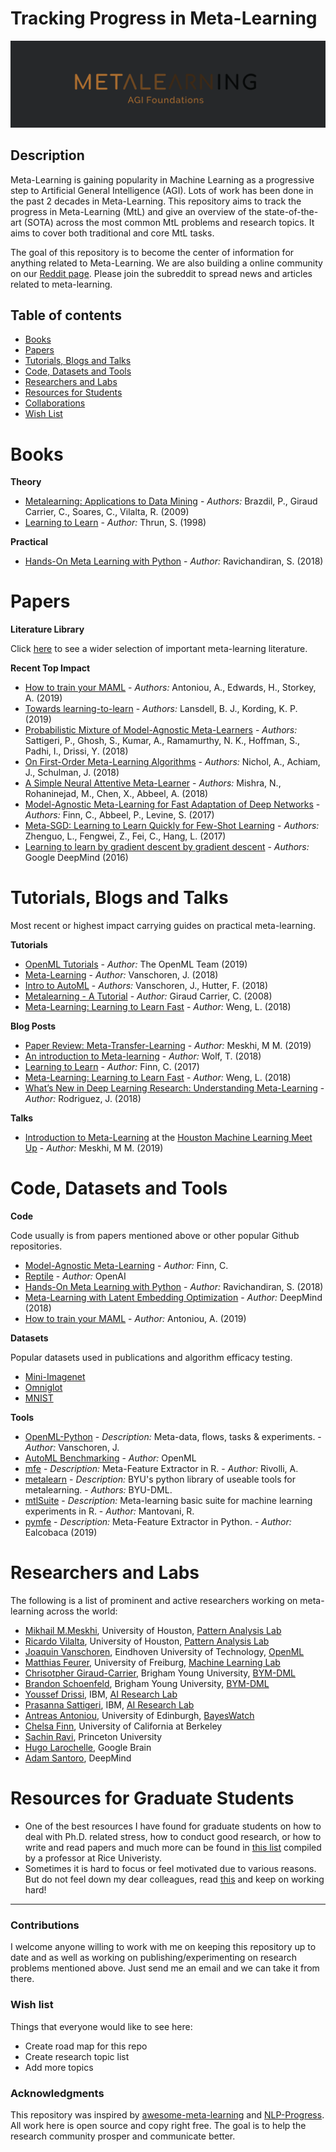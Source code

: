 # Tracking Progress in Meta-Learning

![Metaleanring](./resources/img/logo.png)

## Description


Meta-Learning is gaining popularity in Machine Learning as a progressive step to Artificial General Intelligence (AGI). Lots of work has been done in the past 2 decades in Meta-Learning. This repository aims to track the progress in Meta-Learning (MtL) and give an overview of the state-of-the-art (SOTA) across the most common MtL problems and research topics. It aims to cover both traditional and core MtL tasks.

The goal of this repository is to become the center of information for anything related to Meta-Learning. We are also building a online community on our [Reddit page](https://www.reddit.com/r/MetaLearningML/). Please join the subreddit to spread news and articles related to meta-learning.


## Table of contents

- [Books](#books)
- [Papers](#papers)
- [Tutorials, Blogs and Talks](#tutorials,-blogs-and-talks)
- [Code, Datasets and Tools](#code,-datasets-and-software)
- [Researchers and Labs](#researchers-and-labs)
- [Resources for Students](#resources-for-students)
- [Collaborations](#collaborations)
- [Wish List](#wish-list)


# Books

**Theory**

- [Metalearning: Applications to Data Mining](https://www.springer.com/us/book/9783540732624) - *Authors:* Brazdil, P., Giraud Carrier, C., Soares, C., Vilalta, R. (2009)
- [Learning to Learn](https://www.amazon.com/Learning-Learn-Sebastian-Thrun/dp/0792380479) - *Author:* Thrun, S. (1998)


**Practical**

- [Hands-On Meta Learning with Python](https://www.amazon.com/Hands-Meta-Learning-Python-TensorFlow-ebook/dp/B07KJJHYKF) - *Author:* Ravichandiran, S. (2018)

# Papers
**Literature Library**

Click [here](https://github.com/MichaelMMeskhi/MtL-Progress/blob/master/resources/files/Meta_learning_Literature.pdf) to see a wider selection of important meta-learning literature.

**Recent Top Impact**

- [How to train your MAML](https://arxiv.org/pdf/1810.09502.pdf) - *Authors:* Antoniou, A., Edwards, H., Storkey, A. (2019)
- [Towards learning-to-learn](https://arxiv.org/pdf/1811.00231.pdf) - *Authors:* Lansdell, B. J., Kording, K. P. (2019)
- [Probabilistic Mixture of Model-Agnostic Meta-Learners](http://bayesiandeeplearning.org/2018/papers/118.pdf) - *Authors:* Sattigeri, P., Ghosh, S., Kumar, A., Ramamurthy, N. K., Hoffman, S., Padhi, I., Drissi, Y. (2018)
- [On First-Order Meta-Learning Algorithms](https://arxiv.org/pdf/1803.02999.pdf) - *Authors:* Nichol, A., Achiam, J., Schulman, J. (2018)
- [A Simple Neural Attentive Meta-Learner](https://arxiv.org/pdf/1707.03141.pdf) - *Authors:* Mishra, N., Rohaninejad, M., Chen, X., Abbeel, A. (2018)
- [Model-Agnostic Meta-Learning for Fast Adaptation of Deep Networks](https://arxiv.org/pdf/1703.03400.pdf) - *Authors:* Finn, C., Abbeel, P., Levine, S. (2017)
- [Meta-SGD: Learning to Learn Quickly for Few-Shot Learning](https://arxiv.org/pdf/1707.09835) - *Authors:* Zhenguo, L., Fengwei, Z., Fei, C., Hang, L. (2017)
- [Learning to learn by gradient descent by gradient descent](https://arxiv.org/pdf/1606.04474.pdf) - *Authors:* Google DeepMind (2016)


# Tutorials, Blogs and Talks
Most recent or highest impact carrying guides on practical meta-learning.

**Tutorials**

- [OpenML Tutorials](https://openml.github.io/openml-python/master/index.html) - *Author:* The OpenML Team (2019)
- [Meta-Learning](https://www.ml4aad.org/wp-content/uploads/2018/09/chapter2-metalearning.pdf) - *Author:* Vanschoren, J. (2018)
- [Intro to AutoML](https://www.automl.org/wp-content/uploads/2018/12/AutoML-Tutorial-NeurIPS2018-MetaLearning.pdf) - *Authors:* Vanschoren, J., Hutter, F. (2018)
- [Metalearning - A Tutorial](https://www.icmla-conference.org/icmla08/slides2.pdf) - *Author:* Giraud Carrier, C. (2008)
- [Meta-Learning: Learning to Learn Fast](https://lilianweng.github.io/lil-log/2018/11/30/meta-learning.html) - *Author:* Weng, L. (2018)

**Blog Posts**

- [Paper Review: Meta-Transfer-Learning](https://medium.com/@mikhailmekhedkinmeskhi/meta-transfer-learning-6a02160ddaad) - *Author:* Meskhi, M M. (2019)
- [An introduction to Meta-learning](https://medium.com/huggingface/from-zero-to-research-an-introduction-to-meta-learning-8e16e677f78a) - *Author:* Wolf, T. (2018)
- [Learning to Learn](https://bair.berkeley.edu/blog/2017/07/18/learning-to-learn/) - *Author:* Finn, C. (2017)
- [Meta-Learning: Learning to Learn Fast](https://lilianweng.github.io/lil-log/2018/11/30/meta-learning.html) - *Author:* Weng, L. (2018)
- [What’s New in Deep Learning Research: Understanding Meta-Learning](https://towardsdatascience.com/whats-new-in-deep-learning-research-understanding-meta-learning-91fef1295660) - *Author:* Rodriguez, J. (2018)


**Talks**

- [Introduction to Meta-Learning](https://github.com/MichaelMMeskhi/MtL-Progress/blob/master/resources/files/intro_learning_to_learn.pdf) at the [Houston Machine Learning Meet Up](https://www.meetup.com/Houston-Machine-Learning/events/261384583/) - *Author:* Meskhi, M M. (2019)

# Code, Datasets and Tools

**Code**

Code usually is from papers mentioned above or other popular Github repositories.

- [Model-Agnostic Meta-Learning](https://github.com/cbfinn/maml) - *Author:* Finn, C.
- [Reptile](https://github.com/openai/supervised-reptile) - *Author:* OpenAI
- [Hands-On Meta Learning with Python](https://github.com/sudharsan13296/Hands-On-Meta-Learning-With-Python) - *Author:* Ravichandiran, S. (2018)
- [Meta-Learning with Latent Embedding Optimization](https://github.com/deepmind/leo) - *Author:* DeepMind (2018)
- [How to train your MAML](https://github.com/AntreasAntoniou/HowToTrainYourMAMLPytorch) - *Author:* Antoniou, A. (2019)

**Datasets**

Popular datasets used in publications and algorithm efficacy testing.

- [Mini-Imagenet](https://drive.google.com/file/d/1qQCoGoEJKUCQkk8roncWH7rhPN7aMfBr/view)
- [Omniglot](https://github.com/brendenlake/omniglot)
- [MNIST](http://yann.lecun.com/exdb/mnist/)

**Tools**

- [OpenML-Python](https://github.com/openml/openml-python) - *Description:* Meta-data, flows, tasks & experiments. - *Author:* Vanschoren, J. 
- [AutoML Benchmarking](https://github.com/openml/automlbenchmark) - *Author:* OpenML
- [mfe](https://github.com/rivolli/mfe) - *Description:* Meta-Feature Extractor in R. - *Author:* Rivolli, A.
- [metalearn](https://github.com/byu-dml/metalearn) - *Description:* BYU's python library of useable tools for metalearning. - *Authors:* BYU-DML.
- [mtlSuite](https://github.com/rgmantovani/mtlSuite) - *Description:* Meta-learning basic suite for machine learning experiments in R. - *Author:* Mantovani, R.
- [pymfe](https://github.com/ealcobaca/pymfe) - *Description:* Meta-Feature Extractor in Python. - *Author:* Ealcobaca (2019)


# Researchers and Labs
The following is a list of prominent and active researchers working on meta-learning across the world:

* [Mikhail M.Meskhi](https://michaelmmeskhi.github.io), University of Houston, [Pattern Analysis Lab](https://www.uh.edu/pa-lab/)
* [Ricardo Vilalta](https://www.uh.edu/~rvilalta/), University of Houston, [Pattern Analysis Lab](https://www.uh.edu/pa-lab/)
* [Joaquin Vanschoren](https://joaquinvanschoren.github.io/home/#about), Eindhoven University of Technology, [OpenML](openml.org)
* [Matthias Feurer](https://ml.informatik.uni-freiburg.de/people/feurer/index.html), University of Freiburg, [Machine Learning Lab](https://ml.informatik.uni-freiburg.de/index.html)
* [Chrisotpher Giraud-Carrier](https://cs.byu.edu/faculty/cgc), Brigham Young University, [BYM-DML](http://dml.cs.byu.edu/)
* [Brandon Schoenfeld](https://github.com/bjschoenfeld), Brigham Young University, [BYM-DML](http://dml.cs.byu.edu/)
* [Youssef Drissi](https://ibm.academia.edu/YoussefDrissi), IBM, [AI Research Lab](https://ibm.academia.edu/YoussefDrissi)
* [Prasanna Sattigeri](https://researcher.watson.ibm.com/researcher/view.php?person=us-psattig), IBM, [AI Research Lab](https://researcher.watson.ibm.com/researcher/view.php?person=us-psattig)
* [Antreas Antoniou](https://antreasantoniou.github.io/), University of Edinburgh, [BayesWatch](https://www.bayeswatch.com/)
* [Chelsa Finn](http://people.eecs.berkeley.edu/~cbfinn/), University of California at Berkeley
* [Sachin Ravi](http://www.cs.princeton.edu/~sachinr/), Princeton University
* [Hugo Larochelle](https://ai.google/research/people/105144), Google Brain
* [Adam Santoro](https://scholar.google.com/citations?hl=en&user=evIkDWoAAAAJ&view_op=list_works&sortby=pubdate), DeepMind


# Resources for Graduate Students

* One of the best resources I have found for graduate students on how to deal with Ph.D. related stress, how to conduct good research, or how to write and read papers and much more can be found in [this list](http://richb.rice.edu/signal-processing/research-resources/) compiled by a professor at Rice Univeristy. 
* Sometimes it is hard to focus or feel motivated due to various reasons. But do not feel down my dear colleagues, read [this](https://academia.stackexchange.com/questions/87668/how-do-you-come-to-terms-with-the-fact-that-you-might-never-be-among-the-best-in) and keep on working hard!

<hr>

### Contributions

I welcome anyone willing to work with me on keeping this repository up to date and as well as working on publishing/experimenting on research problems mentioned above. Just send me an email and we can take it from there.

### Wish list

Things that everyone would like to see here:

- Create road map for this repo	
- Create research topic list
- Add more topics

### Acknowledgments

This repository was inspired by [awesome-meta-learning](https://github.com/dragen1860/awesome-meta-learning) and [NLP-Progress](https://github.com/sebastianruder/NLP-progress/blob/master/README.md). All work here is open source and copy right free. The goal is to help the research community prosper and communicate better.
